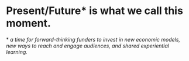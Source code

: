 
# Present/Future* is what we call this moment.

\* *a time for forward-thinking funders to invest in new economic models, new ways to reach and engage audiences, and shared experiential learning.*